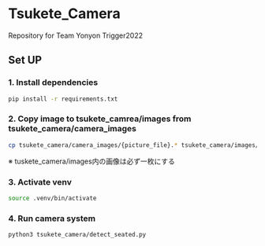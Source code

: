 # Tsukete_Camera

Repository for Team Yonyon Trigger2022

## Set UP

### 1. Install dependencies

```bash
pip install -r requirements.txt
```

### 2. Copy image to tsukete_camrea/images from tsukete_camera/camera_images
```bash
cp tsukete_camera/camera_images/{picture_file}.* tsukete_camera/images/
```
※ tuskete_camera/images内の画像は必ず一枚にする

### 3. Activate venv
```bash
source .venv/bin/activate
```

### 4. Run camera system
```bash
python3 tsukete_camera/detect_seated.py
```
